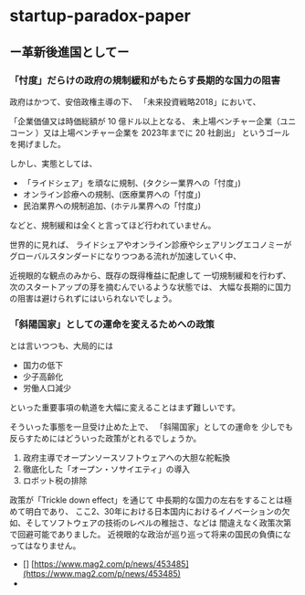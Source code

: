 # startup-paradox-paper

##  ー革新後進国としてー

### 「忖度」だらけの政府の規制緩和がもたらす長期的な国力の阻害

政府はかつて、安倍政権主導の下、
「未来投資戦略2018」において、

「企業価値又は時価総額が 10 億ドル以上となる、
未上場ベンチャー企業（ユニコーン ）又は上場ベンチャー企業を 2023年までに 20 社創出」
というゴールを掲げました。

しかし、実態としては、

* 「ライドシェア」を頑なに規制、(タクシー業界への「忖度」)
*  オンライン診療への規制、(医療業界への「忖度」)
*  民泊業界への規制追加、(ホテル業界への「忖度」)

などと、規制緩和は全くと言ってほど行われていません。

世界的に見れば、
ライドシェアやオンライン診療やシェアリングエコノミーが
グローバルスタンダードになりつつある流れが加速していく中、

近視眼的な観点のみから、既存の既得権益に配慮して
一切規制緩和を行わず、次のスタートアップの芽を摘むんでいるような状態では、
大幅な長期的に国力の阻害は避けられずにはいられないでしょう。

### 「斜陽国家」としての運命を変えるためへの政策

とは言いつつも、大局的には

- 国力の低下
- 少子高齢化
- 労働人口減少

といった重要事項の軌道を大幅に変えることはまず難しいです。

そういった事態を一旦受け止めた上で、
「斜陽国家」としての運命を
少しでも反らすためにはどういった政策がとれるでしょうか。

1. 政府主導でオープンソースソフトウェアへの大胆な舵転換
2. 徹底化した「オープン・ソサイエティ」の導入
3. ロボット税の排除

政策が「Trickle down effect」を通じて
中長期的な国力の左右をすることは極めて明白であり、
ここ2、30年における日本国内におけるイノベーションの欠如、そしてソフトウェアの技術のレベルの稚拙さ、などは
間違えなく政策次第で回避可能でありました。
近視眼的な政治が巡り巡って将来の国民の負債になってはなりません。

- [] [https://www.mag2.com/p/news/453485](https://www.mag2.com/p/news/453485)
- 
<!--stackedit_data:
eyJoaXN0b3J5IjpbLTEzNTYyOTA0OCwxMDQwMjIzMTQzLDk0OT
c1MDAxN119
-->